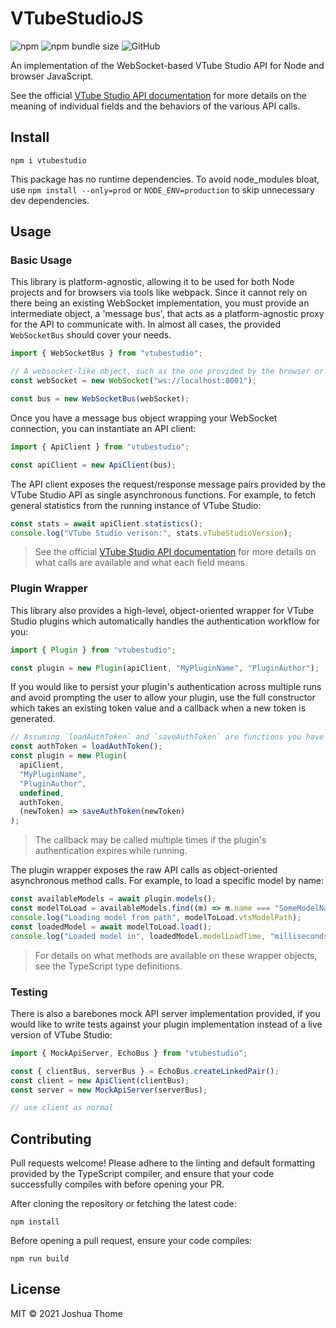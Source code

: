 # VTubeStudioJS

![npm](https://img.shields.io/npm/v/vtubestudio)
![npm bundle size](https://img.shields.io/bundlephobia/min/vtubestudio)
![GitHub](https://img.shields.io/github/license/Hawkbat/VTubeStudioJS)

An implementation of the WebSocket-based VTube Studio API for Node and browser JavaScript.

See the official [VTube Studio API documentation](https://github.com/DenchiSoft/VTubeStudio) for more details on the meaning of individual fields and the behaviors of the various API calls.

## Install

```
npm i vtubestudio
```

This package has no runtime dependencies. To avoid node_modules bloat, use `npm install --only=prod` or `NODE_ENV=production` to skip unnecessary dev dependencies.

## Usage

### Basic Usage

This library is platform-agnostic, allowing it to be used for both Node projects and for browsers via tools like webpack. Since it cannot rely on there being an existing WebSocket implementation, you must provide an intermediate object, a 'message bus', that acts as a platform-agnostic proxy for the API to communicate with. In almost all cases, the provided `WebSocketBus` should cover your needs.

```javascript
import { WebSocketBus } from "vtubestudio";

// A websocket-like object, such as the one provided by the browser or a Node package like 'ws'
const webSocket = new WebSocket("ws://localhost:8001");

const bus = new WebSocketBus(webSocket);
```

Once you have a message bus object wrapping your WebSocket connection, you can instantiate an API client:

```javascript
import { ApiClient } from "vtubestudio";

const apiClient = new ApiClient(bus);
```

The API client exposes the request/response message pairs provided by the VTube Studio API as single asynchronous functions. For example, to fetch general statistics from the running instance of VTube Studio:

```javascript
const stats = await apiClient.statistics();
console.log("VTube Studio verison:", stats.vTubeStudioVersion);
```

> See the official [VTube Studio API documentation](https://github.com/DenchiSoft/VTubeStudio) for more details on what calls are available and what each field means.

### Plugin Wrapper

This library also provides a high-level, object-oriented wrapper for VTube Studio plugins which automatically handles the authentication workflow for you:

```javascript
import { Plugin } from "vtubestudio";

const plugin = new Plugin(apiClient, "MyPluginName", "PluginAuthor");
```

If you would like to persist your plugin's authentication across multiple runs and avoid prompting the user to allow your plugin, use the full constructor which takes an existing token value and a callback when a new token is generated.

```javascript
// Assuming `loadAuthToken` and `saveAuthToken` are functions you have written:
const authToken = loadAuthToken();
const plugin = new Plugin(
  apiClient,
  "MyPluginName",
  "PluginAuthor",
  undefined,
  authToken,
  (newToken) => saveAuthToken(newToken)
);
```

> The callback may be called multiple times if the plugin's authentication expires while running.

The plugin wrapper exposes the raw API calls as object-oriented asynchronous method calls. For example, to load a specific model by name:

```javascript
const availableModels = await plugin.models();
const modelToLoad = availableModels.find((m) => m.name === "SomeModelName");
console.log("Loading model from path", modelToLoad.vtsModelPath);
const loadedModel = await modelToLoad.load();
console.log("Loaded model in", loadedModel.modelLoadTime, "milliseconds");
```

> For details on what methods are available on these wrapper objects, see the TypeScript type definitions.

### Testing

There is also a barebones mock API server implementation provided, if you would like to write tests against your plugin implementation instead of a live version of VTube Studio:

```javascript
import { MockApiServer, EchoBus } from "vtubestudio";

const { clientBus, serverBus } = EchoBus.createLinkedPair();
const client = new ApiClient(clientBus);
const server = new MockApiServer(serverBus);

// use client as normal
```

## Contributing

Pull requests welcome! Please adhere to the linting and default formatting provided by the TypeScript compiler, and ensure that your code successfully compiles with before opening your PR.

After cloning the repository or fetching the latest code:

```
npm install
```

Before opening a pull request, ensure your code compiles:

```
npm run build
```

## License

MIT © 2021 Joshua Thome
